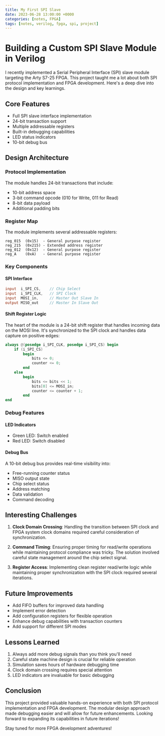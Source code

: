 ```yaml
---
title: My First SPI Slave
date: 2023-06-28 13:00:00 +0000
categories: [notes, FPGA]
tags: [notes, verilog, fpga, spi, project]
---
```


# Building a Custom SPI Slave Module in Verilog

I recently implemented a Serial Peripheral Interface (SPI) slave module targeting the Arty S7-25 FPGA. This project taught me a lot about both SPI protocol implementation and FPGA development. Here's a deep dive into the design and key learnings.

## Core Features

- Full SPI slave interface implementation
- 24-bit transaction support
- Multiple addressable registers
- Built-in debugging capabilities
- LED status indicators
- 10-bit debug bus

## Design Architecture

### Protocol Implementation

The module handles 24-bit transactions that include:
- 10-bit address space
- 3-bit command opcode (010 for Write, 011 for Read)
- 8-bit data payload
- Additional padding bits

### Register Map

The module implements several addressable registers:
```
reg_015  (0x15)  - General purpose register
reg_215  (0x215) - Extended address register
reg_012  (0x12)  - General purpose register
reg_A    (0xA)   - General purpose register
```

### Key Components

#### SPI Interface
```verilog
input  i_SPI_CS,    // Chip Select
input  i_SPI_CLK,   // SPI Clock
input  MOSI_in,     // Master Out Slave In
output MISO_out     // Master In Slave Out
```

#### Shift Register Logic
The heart of the module is a 24-bit shift register that handles incoming data on the MOSI line. It's synchronized to the SPI clock and handles data capture on positive edges:

```verilog
always @(posedge i_SPI_CLK, posedge i_SPI_CS) begin
    if (i_SPI_CS)
        begin
            bits <= 0;
            counter <= 0;
        end
    else
        begin
            bits <= bits << 1;
            bits[0] <= MOSI_in;
            counter <= counter + 1;
        end
end
```

### Debug Features

#### LED Indicators
- Green LED: Switch enabled
- Red LED: Switch disabled

#### Debug Bus
A 10-bit debug bus provides real-time visibility into:
- Free-running counter status
- MISO output state
- Chip select status
- Address matching
- Data validation
- Command decoding

## Interesting Challenges

1. **Clock Domain Crossing**: Handling the transition between SPI clock and FPGA system clock domains required careful consideration of synchronization.

2. **Command Timing**: Ensuring proper timing for read/write operations while maintaining protocol compliance was tricky. The solution involved careful state management around the chip select signal.

3. **Register Access**: Implementing clean register read/write logic while maintaining proper synchronization with the SPI clock required several iterations.

## Future Improvements

- Add FIFO buffers for improved data handling
- Implement error detection
- Add configuration registers for flexible operation
- Enhance debug capabilities with transaction counters
- Add support for different SPI modes

## Lessons Learned

1. Always add more debug signals than you think you'll need
2. Careful state machine design is crucial for reliable operation
3. Simulation saves hours of hardware debugging time
4. Clock domain crossing requires special attention
5. LED indicators are invaluable for basic debugging

## Conclusion

This project provided valuable hands-on experience with both SPI protocol implementation and FPGA development. The modular design approach made debugging easier and will allow for future enhancements. Looking forward to expanding its capabilities in future iterations!

Stay tuned for more FPGA development adventures!
